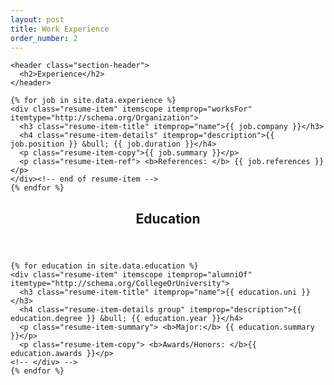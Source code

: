 ```yaml
---
layout: post
title: Work Experience
order_number: 2
---
```


  <!-- begin Experience -->
  <section class="content-section">

    <header class="section-header">
      <h2>Experience</h2>
    </header>

    {% for job in site.data.experience %}
    <div class="resume-item" itemscope itemprop="worksFor" itemtype="http://schema.org/Organization">
      <h3 class="resume-item-title" itemprop="name">{{ job.company }}</h3>
      <h4 class="resume-item-details" itemprop="description">{{ job.position }} &bull; {{ job.duration }}</h4>
      <p class="resume-item-copy">{{ job.summary }}</p>
      <p class="resume-item-ref"> <b>References: </b> {{ job.references }}</p>
    </div><!-- end of resume-item -->
    {% endfor %}

  </section>
  <!-- end Experience -->

  <!-- begin Education -->
  <section class="content-section">
    <header class="section-header">
      <h2>Education</h2>
    </header>

    {% for education in site.data.education %}
    <div class="resume-item" itemscope itemprop="alumniOf" itemtype="http://schema.org/CollegeOrUniversity">
      <h3 class="resume-item-title" itemprop="name">{{ education.uni }}</h3>
      <h4 class="resume-item-details group" itemprop="description">{{ education.degree }} &bull; {{ education.year }}</h4>
      <p class="resume-item-summary"> <b>Major:</b> {{ education.summary }}</p>
      <p class="resume-item-copy"> <b>Awards/Honors: </b>{{ education.awards }}</p>
    <!-- </div> -->
    {% endfor %}
  <!-- </section> -->
  <!-- end Education -->
